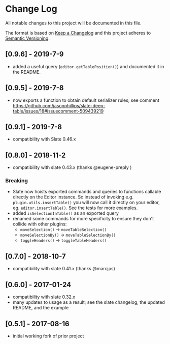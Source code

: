 # Change Log

All notable changes to this project will be documented in this file.

The format is based on [Keep a Changelog](http://keepachangelog.com/) and this project adheres to [Semantic Versioning](http://semver.org/).

## [0.9.6] - 2019-7-9

- added a useful query (`editor.getTablePosition()`) and documented it in the README.

## [0.9.5] - 2019-7-8

- now exports a function to obtain default serializer rules; see comment https://github.com/jasonphillips/slate-deep-table/issues/18#issuecomment-509439219

## [0.9.1] - 2019-7-8

- compatibility with Slate 0.46.x

## [0.8.0] - 2018-11-2

- compatibility with slate 0.43.x (thanks @eugene-preply )

### Breaking

- Slate now hoists exported commands and queries to functions callable directly on the Editor instance. So instead of invoking e.g. `plugin.utils.insertTable()` you will now call it directly on your editor, eg. `editor.insertTable()`. See the tests for more examples.
- added `isSelectionInTable()` as an exported query
- renamed some commands for more specificity to ensure they don't collide with other plugins:
  - `moveSelection()` -> `moveTableSelection()`
  - `moveSelectionBy()` -> `moveTableSelectionBy()`
  - `toggleHeaders()` -> `toggleTableHeaders()`

## [0.7.0] - 2018-10-7

- compatibility with slate 0.41.x (thanks @marcjps)

## [0.6.0] - 2017-01-24

- compatibility with slate 0.32.x
- many updates to usage as a result; see the slate changelog, the updated README, and the example

## [0.5.1] - 2017-08-16

- initial working fork of prior project

#
